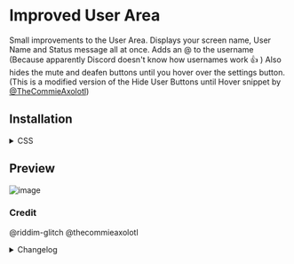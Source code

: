 # Improved User Area
Small improvements to the User Area. Displays your screen name, User Name and Status message all at once. Adds an @ to the username (Because apparently Discord doesn't know how usernames work 👍 )
Also hides the mute and deafen buttons until you hover over the settings button. (This is a modified version of the Hide User Buttons until Hover snippet by [@TheCommieAxolotl](https://github.com/TheCommieAxolotl))


## Installation
<details>
<summary>CSS</summary>

```css
/* --Improved User Area-- */
/* Make both the username and status message visible at all times. */
.container_debb33 .hovered__5a165, .hoverRoll__3ea9e.forceHover__733de:not(.disabled__6cbf4) .default__74311{
  opacity: 1!important;
  transform: none;
}
/* Adds an @ to the username. Discord, for the love of god, just add this yourself already. */
.container_debb33 .hovered__5a165::before{
  content: "@";
}
/* Move the custom Status message down so that it doesnt overlap with the Username */
.default__74311{
  margin-top: 15px;
}
/* Credit to @thecommieaxolotl for this code. */
/* --Hides User Buttons until Hover-- */
/* Hide mute and deafen buttons */
.panels__58331 > .container_debb33 .flex_f18b02 > :not(:last-child) {
  opacity: 0% !important;
  width: 0px;
  transition: all 0.3s ease-in-out;
}
/* Reveal mute and Deafen buttons when settings button is hovered */
.panels__58331 > .container_debb33 .flex_f18b02:hover > :not(:last-child) {
  opacity: 100% !important;
  width: 32px;
}
/* Resize and move the profile button to take up all the space it can to look clean. */
.avatarWrapper__500a6{
  transition: all 0.3s ease-in-out;
  width: 100%!important;
  margin-left: -10px;
  height: 53px;
  border-radius: 0!important;
}
/* Move the avatar back to the right a bit to look clean. */
.avatarWrapper__500a6 .avatar_f8541f{
  margin-left: 10px;
}
```
</details>

## Preview

![image](https://i.imgur.com/iqNNL7J.gif)

### Credit
@riddim-glitch
@thecommieaxolotl

<details>
<summary>Changelog</summary>

## 1.0.0

- Initial release

## 1.0.1

- Class revision

</details>
